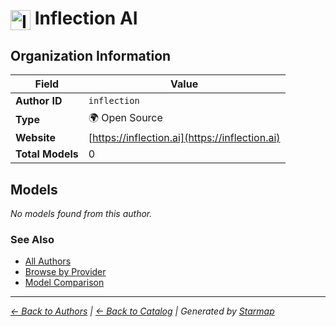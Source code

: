 # <img src="https://raw.githubusercontent.com/agentstation/starmap/master/internal/embedded/logos/inflection.svg" alt="Inflection AI" width="32" height="32" style="vertical-align: middle;"> Inflection AI
  
  
## Organization Information
  
| Field | Value |
|---------|---------|
| **Author ID** | `inflection` |
| **Type** | 🌍 Open Source |
| **Website** | [https://inflection.ai](https://inflection.ai) |
| **Total Models** | 0 |

  
## Models
  
*No models found from this author.*
  
### See Also
  
- [All Authors](../)
- [Browse by Provider](../../providers/)
- [Model Comparison](../../models/)
  
---
*_[← Back to Authors](../) | [← Back to Catalog](../../) | Generated by [Starmap](https://github.com/agentstation/starmap)_*